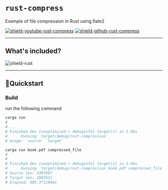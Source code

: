 # `rust-compress`

Example of file compression in Rust using flate2

[![shield-youtube-rust-compress][shield-youtube-rust-compress]][link-youtube-rust-compress]
[![shield-github-rust-compress][shield-github-rust-compress]][link-github-rust-compress]

---

## What's included?

![shield-rust][shield-rust]

---

## 🚀Quickstart

### Build

run the following command

```sh
cargo run
#
# ...
# Finished dev [unoptimized + debuginfo] target(s) in 3.66s
#      Running `target/debug/rust-compression`
# Usage: `source` `target`
```

```sh
cargo run book.pdf compressed_file
#
#
# Finished dev [unoptimized + debuginfo] target(s) in 3.66s
#      Running `target/debug/rust-compression book.pdf compressed_file`
# Source len: 2307697
# Target len: 1885921
# Elapsed: 985.371196ms
```

[shield-rust]: https://img.shields.io/badge/Rust-1.7.21-000000?logo=rust&logoColor=000000&style=flat-square

[shield-youtube-rust-compress]: https://img.shields.io/badge/YouTube-(@AkhilSharmaTech)-FF0000?logo=youtube&logoColor=FF0000&style=flat-square
[shield-github-rust-compress]: https://img.shields.io/badge/GitHub-(AkhilSharma90)-000000?logo=github&logoColor=000000&style=flat-square
[link-youtube-rust-compress]: https://www.youtube.com/watch?v=cSD3HzkvQoI
[link-github-rust-compress]: https://github.com/AkhilSharma90/Rust-Compress
